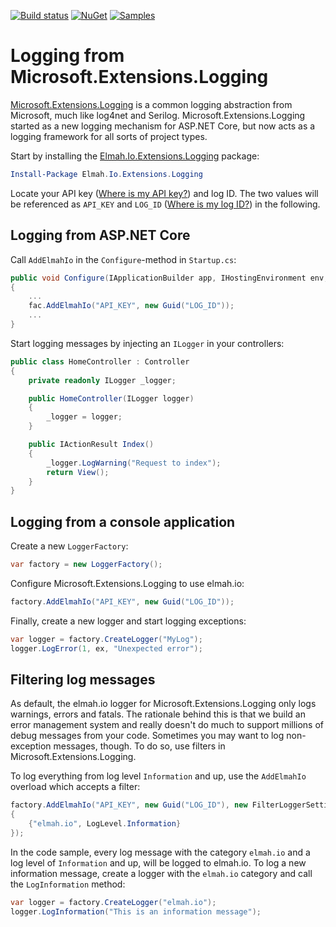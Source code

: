 [![Build status](https://ci.appveyor.com/api/projects/status/eiw9tpstm67t02v6?svg=true)](https://ci.appveyor.com/project/ThomasArdal/elmah-io-extensions-logging)
[![NuGet](https://img.shields.io/nuget/v/Elmah.Io.Extensions.Logging.svg)](https://www.nuget.org/packages/Elmah.Io.Extensions.Logging)
[![Samples](https://img.shields.io/badge/samples-1-brightgreen.svg)](https://github.com/elmahio/Elmah.Io.Extensions.Logging/tree/master/samples)

# Logging from Microsoft.Extensions.Logging

[Microsoft.Extensions.Logging](https://github.com/aspnet/Logging) is a common logging abstraction from Microsoft, much like log4net and Serilog. Microsoft.Extensions.Logging started as a new logging mechanism for ASP.NET Core, but now acts as a logging framework for all sorts of project types.

Start by installing the [Elmah.Io.Extensions.Logging](https://www.nuget.org/packages/Elmah.Io.Extensions.Logging/) package:

```powershell
Install-Package Elmah.Io.Extensions.Logging
```

Locate your API key ([Where is my API key?](https://docs.elmah.io/where-is-my-api-key/)) and log ID. The two values will be referenced as `API_KEY` and `LOG_ID` ([Where is my log ID?](https://docs.elmah.io/where-is-my-log-id/)) in the following.

## Logging from ASP.NET Core

Call `AddElmahIo` in the `Configure`-method in `Startup.cs`:

```csharp
public void Configure(IApplicationBuilder app, IHostingEnvironment env, ILoggerFactory fac)
{
    ...
    fac.AddElmahIo("API_KEY", new Guid("LOG_ID"));
    ...
}
```

Start logging messages by injecting an `ILogger` in your controllers:

```csharp
public class HomeController : Controller
{
    private readonly ILogger _logger;

    public HomeController(ILogger logger)
    {
        _logger = logger;
    }

    public IActionResult Index()
    {
        _logger.LogWarning("Request to index");
        return View();
    }
}
```

## Logging from a console application

Create a new `LoggerFactory`:

```csharp
var factory = new LoggerFactory();
```

Configure Microsoft.Extensions.Logging to use elmah.io:

```csharp
factory.AddElmahIo("API_KEY", new Guid("LOG_ID"));
```

Finally, create a new logger and start logging exceptions:

```csharp
var logger = factory.CreateLogger("MyLog");
logger.LogError(1, ex, "Unexpected error");
```

## Filtering log messages

As default, the elmah.io logger for Microsoft.Extensions.Logging only logs warnings, errors and fatals. The rationale behind this is that we build an error management system and really doesn't do much to support millions of debug messages from your code. Sometimes you may want to log non-exception messages, though. To do so, use filters in Microsoft.Extensions.Logging.

To log everything from log level `Information` and up, use the `AddElmahIo` overload which accepts a filter:

```csharp
factory.AddElmahIo("API_KEY", new Guid("LOG_ID"), new FilterLoggerSettings
{
    {"elmah.io", LogLevel.Information}
});
```

In the code sample, every log message with the category `elmah.io` and a log level of `Information` and up, will be logged to elmah.io. To log a new information message, create a logger with the `elmah.io` category and call the `LogInformation` method:

```csharp
var logger = factory.CreateLogger("elmah.io");
logger.LogInformation("This is an information message");
```